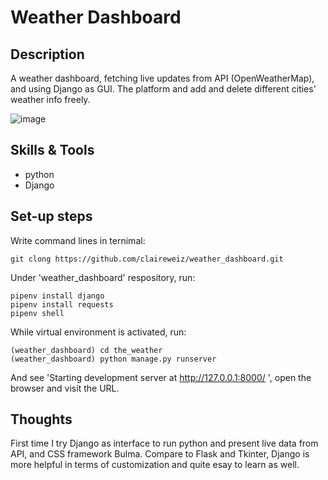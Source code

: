 <h1> Weather Dashboard </h1> 
 
<h2>Description</h2>

A weather dashboard, fetching live updates from API (OpenWeatherMap), and using Django as GUI. The platform and add and delete different cities' weather info freely.


![image]()

<h2>Skills & Tools</h2>

* python
* Django

<h2>Set-up steps</h2>

Write command lines in ternimal:
```
git clong https://github.com/claireweiz/weather_dashboard.git
```

Under 'weather_dashboard' respository, run:
```
pipenv install django
pipenv install requests
pipenv shell
```
While virtual environment is activated, run:
```
(weather_dashboard) cd the_weather
(weather_dashboard) python manage.py runserver

```
And see 'Starting development server at http://127.0.0.1:8000/
', open the browser and visit the URL.


<h2>Thoughts</h2>

First time I try Django as interface to run python and present live data from API, and CSS framework Bulma. Compare to Flask and Tkinter, Django is more helpful in terms of customization and quite esay to learn as well.